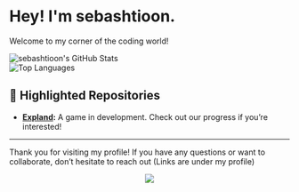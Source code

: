 # Hey! I'm sebashtioon.

Welcome to my corner of the coding world!

![sebashtioon's GitHub Stats](https://github-readme-stats.vercel.app/api?username=sebashtioon&show_icons=true&hide_title=true&count_private=true&hide=prs&theme=radical) <br>
![Top Languages](https://github-readme-stats.vercel.app/api/top-langs/?username=sebashtioon&layout=compact&theme=radical) <br>

## 🌟 Highlighted Repositories

- **[Expland](https://github.com/sebashtioon/Expland):** A game in development. Check out our progress if you’re interested!


---

Thank you for visiting my profile! If you have any questions or want to collaborate, don’t hesitate to reach out (Links are under my profile)

<p align="center">
     <img src="https://capsule-render.vercel.app/api?type=waving&color=gradient&height=100&section=footer"/>
</p>
